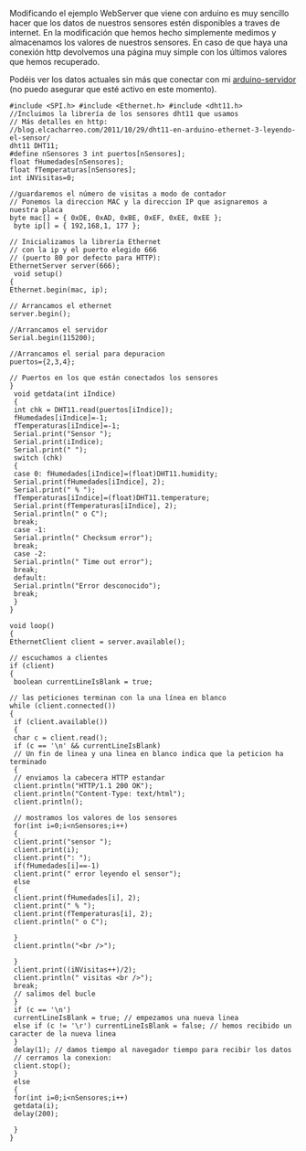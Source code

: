 Modificando el ejemplo WebServer que viene con arduino es muy sencillo
hacer que los datos de nuestros sensores estén disponibles a traves de
internet. En la modificación que hemos hecho simplemente medimos y
almacenamos los valores de nuestros sensores. En caso de que haya una
conexión http devolvemos una página muy simple con los últimos valores
que hemos recuperado.

Podéis ver los datos actuales sin más que conectar con mi
[arduino-servidor](http://javacasm.is-a-geek.org:666/) (no puedo
asegurar que esté activo en este momento).

    #include <SPI.h> #include <Ethernet.h> #include <dht11.h>
    //Incluimos la librería de los sensores dht11 que usamos
    // Más detalles en http:
    //blog.elcacharreo.com/2011/10/29/dht11-en-arduino-ethernet-3-leyendo-el-sensor/
    dht11 DHT11;
    #define nSensores 3 int puertos[nSensores];
    float fHumedades[nSensores];
    float fTemperaturas[nSensores];
    int iNVisitas=0;

    //guardaremos el número de visitas a modo de contador
    // Ponemos la direccion MAC y la direccion IP que asignaremos a nuestra placa
    byte mac[] = { 0xDE, 0xAD, 0xBE, 0xEF, 0xEE, 0xEE };
     byte ip[] = { 192,168,1, 177 };

    // Inicializamos la librería Ethernet
    // con la ip y el puerto elegido 666
    // (puerto 80 por defecto para HTTP):
    EthernetServer server(666);
     void setup()
    {
    Ethernet.begin(mac, ip);

    // Arrancamos el ethernet
    server.begin();

    //Arrancamos el servidor
    Serial.begin(115200);

    //Arrancamos el serial para depuracion
    puertos={2,3,4};

    // Puertos en los que están conectados los sensores
    }
     void getdata(int iIndice)
     {
     int chk = DHT11.read(puertos[iIndice]);
     fHumedades[iIndice]=-1;
     fTemperaturas[iIndice]=-1;
     Serial.print("Sensor ");
     Serial.print(iIndice);
     Serial.print(" ");
     switch (chk)
     {
     case 0: fHumedades[iIndice]=(float)DHT11.humidity;
     Serial.print(fHumedades[iIndice], 2);
     Serial.print(" % ");
     fTemperaturas[iIndice]=(float)DHT11.temperature;
     Serial.print(fTemperaturas[iIndice], 2);
     Serial.println(" o C");
     break;
     case -1:
     Serial.println(" Checksum error");
     break;
     case -2:
     Serial.println(" Time out error");
     break;
     default:
     Serial.println("Error desconocido");
     break;
     }
    }

    void loop()
    {
    EthernetClient client = server.available();

    // escuchamos a clientes
    if (client)
    {
     boolean currentLineIsBlank = true;

    // las peticiones terminan con la una línea en blanco
    while (client.connected())
    {
     if (client.available())
     {
     char c = client.read();
     if (c == '\n' && currentLineIsBlank)
     // Un fin de linea y una linea en blanco indica que la peticion ha terminado
     {
     // enviamos la cabecera HTTP estandar
     client.println("HTTP/1.1 200 OK");
     client.println("Content-Type: text/html");
     client.println();

     // mostramos los valores de los sensores
     for(int i=0;i<nSensores;i++)
     {
     client.print("sensor ");
     client.print(i);
     client.print(": ");
     if(fHumedades[i]==-1)
     client.print(" error leyendo el sensor");
     else
     {
     client.print(fHumedades[i], 2);
     client.print(" % ");
     client.print(fTemperaturas[i], 2);
     client.println(" o C");

     }
     client.println("<br />");

     }
     client.print((iNVisitas++)/2);
     client.println(" visitas <br />");
     break;
     // salimos del bucle
     }
     if (c == '\n')
     currentLineIsBlank = true; // empezamos una nueva linea
     else if (c != '\r') currentLineIsBlank = false; // hemos recibido un caracter de la nueva linea
     }
     delay(1); // damos tiempo al navegador tiempo para recibir los datos
     // cerramos la conexion:
     client.stop();
     }
     else
     {
     for(int i=0;i<nSensores;i++)
     getdata(i);
     delay(200);

     }
    }
